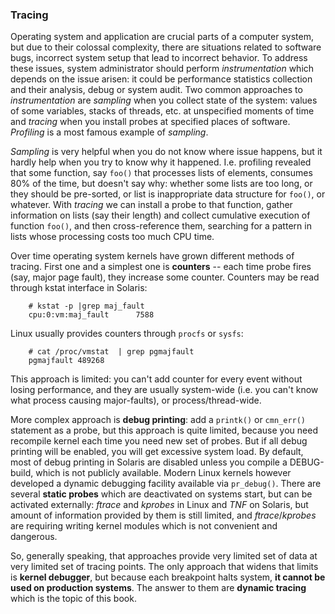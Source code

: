 ### Tracing

Operating system and application are crucial parts of a computer system, but due to their colossal complexity, there are situations related to software bugs, incorrect system setup that lead to incorrect behavior. To address these issues, system administrator should perform _instrumentation_ which depends on the issue arisen: it could be performance statistics collection and their analysis, debug or system audit. Two common approaches to _instrumentation_ are _sampling_ when you collect state of the system: values of some variables, stacks of threads, etc. at unspecified moments of time and _tracing_ when you install probes at specified places of software. _Profiling_ is a most famous example of _sampling_. 

_Sampling_ is very helpful when you do not know where issue happens, but it hardly help when you try to know why it happened. I.e. profiling revealed that some function, say `foo()` that processes lists of elements, consumes 80% of the time, but doesn't say why: whether some lists are too long, or they should be pre-sorted, or list is inappropriate data structure for `foo()`, or whatever. With _tracing_ we can install a probe to that function, gather information on lists (say their length) and collect cumulative execution of function `foo()`, and then cross-reference them, searching for a pattern in lists whose processing costs too much CPU time.

Over time operating system kernels have grown different methods of tracing. First one and a simplest one is __counters__ -- each time probe fires (say, major page fault), they increase some counter. Counters may be read through kstat interface in Solaris:
```
	# kstat -p |grep maj_fault
	cpu:0:vm:maj_fault      7588
```

Linux usually provides counters through `procfs` or `sysfs`:
```
	# cat /proc/vmstat  | grep pgmajfault
	pgmajfault 489268
```

This approach is limited: you can't add counter for every event without losing performance, and they are usually system-wide (i.e. you can't know what process causing major-faults), or process/thread-wide. 

More complex approach is __debug printing__: add a `printk()` or `cmn_err()` statement as a probe, but this approach is quite limited, because you need recompile kernel each time you need new set of probes. But if all debug printing will be enabled, you will get excessive system load. By default, most of debug printing in Solaris are disabled unless you compile a DEBUG-build, which is not publicly available. Modern Linux kernels however developed a dynamic debugging facility available via `pr_debug()`. There are several __static probes__ which are deactivated on systems start, but can be activated externally: _ftrace_ and _kprobes_ in Linux and _TNF_ on Solaris, but amount of information provided by them is still limited, and _ftrace_/_kprobes_ are requiring writing kernel modules which is not convenient and dangerous. 

So, generally speaking, that approaches provide very limited set of data at very limited set of tracing points. The only approach that widens that limits is __kernel debugger__, but because each breakpoint halts system, __it cannot be used on production systems__. The answer to them are __dynamic tracing__ which is the topic of this book.
